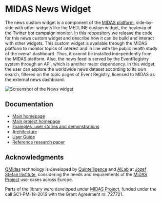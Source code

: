 MIDAS News Widget 
======

The news custom widget is a component of the [MIDAS platform](http://www.midasproject.eu/), side-by-side with other widgets like the MEDLINE custom widget, the heatmap ot the Twitter bot campaign monitor. In this reppository we release the code for this news custom widget and describe how it can be build and interact with other widgets. This custom widget is available through the MIDAS platform to monitor topics of interest and in line with the public health study of the overall dashboard. Thus, it cannot be installed independently from the MIDAS platform. Also, the news feed is served by the EventRegistry system through an API, which is another major dependency. In this widget, the user can explore the worldwide news dataset according to its own search, filtered on the topic pages of Event Registry, licensed to MIDAS as the external news dashboard. 

![Screenshot of the News widget](https://github.com/joaopitacosta/images/blob/master/Newsw2.png)

## Documentation

- [Main homepage](http://midas.quintelligence.com/medline_demos)
- [Main project homepage](http://www.midasproject.eu/)
- [Examples, user stories and demonstrations](http://midas.quintelligence.com/midas-news-demos)
- [Architecture](https://github.com/quintelligence-health/news-widget/wiki)
- [User Guide](https://github.com/quintelligence-health/news-widget/wiki)
- [Reference research paper](https://ailab.ijs.si/dunja/SiKDD2019/Papers/PitaCosta_Final.pdf)

## Acknowledgments

[QMidas](http://midas.quintelligence.com/) technology is developed by [Quintelligence](http://quintelligence.com) and [AILab](http://ailab.ijs.si/) at 
[Jozef Stefan Institute](http://www.ijs.si/), considering the needs and requirements of the [MIDAS Project](http://www.midasproject.eu/about/) use-cases across Europe.

Parts of the library were developed under [MIDAS Project](http://www.midasproject.eu/about/), funded under the call SC1-PM-18-2016 with the Grant Agreement nr. 727721.

